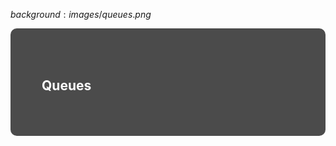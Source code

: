 $background:images/queues.png$

<div style="border-radius: 10px;background-color: rgba(0, 0, 0, 0.7); color: #fff; padding: 50px;">

## Queues